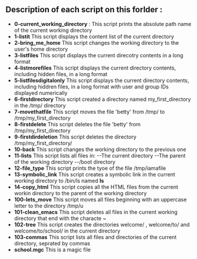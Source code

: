 ## Description of each script on this forlder :

- **0-current_working_directory** :
This script prints the absolute path name of the current working directory
- **1-listit**
This script displays the content list of the current directory
- **2-bring_me_home**
This script changes the working directory to the user's home directory
- **3-listfiles**
This script displays the current direcotry contents in a long format
- **4-listmorefiles**
This script displays the current directory contents, including hidden files, in a long format
- **5-listfilesdigitalonly**
This script displays the current directory contents, including hiddren files, in a long format with user and group IDs displayed numerically
- **6-firstdirectory**
This script created a directory named my_first_directory in the /tmp/ directory
- **7-movethatfile**
This script moves the file 'betty' from /tmp/ to /tmp/my_first_directory
- **8-firstdelete**
This script deletes the file 'betty' from /tmp/my_first_directory
- **9-firstdirdeletion**
This script deletes the directory /tmp/my_first_directory/
- **10-back**
This script changes the working directory to the previous one
- **11-lists**
This script lists all files in:
	--The current directory
	--The parent of the working directory
	--/boot directory
- **12-file_type**
This script prints the tyoe of the file /tmp/iamafile
- **13-symbolic_link**
This script creates a symbolic link in the current working directory to /bin/ls named __ls__
- **14-copy_html**
This script copies all the HTML files from the current workin directory to the parent of the working directory
- **100-lets_move**
This script moves all files beginning with an uppercase letter to the directory /tmp/u
- **101-clean_emacs**
This script deletes all files in the current working directory that end with the characte ~
- **102-tree**
This script creates the directories welcome/ , welcome/to/ and welcome/to/school/ in the current directory
- **103-commas**
This script lists all files and directories of the current directory, seprated by commas
- **school.mgc**
This is a magic file
